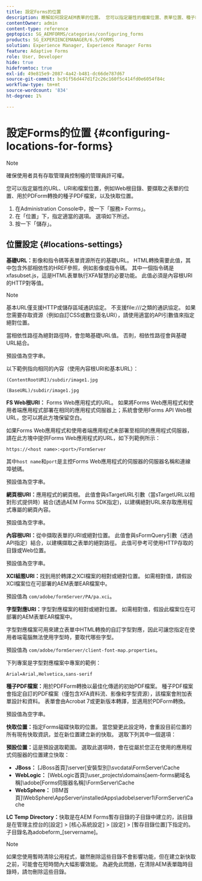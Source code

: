 ```yaml
---
title: 設定Forms的位置
description: 瞭解如何設定AEM表單的位置。 您可以指定屬性的檔案位置、表單位置、種子PDF檔案和快取位置。
contentOwner: admin
content-type: reference
geptopics: SG_AEMFORMS/categories/configuring_forms
products: SG_EXPERIENCEMANAGER/6.5/FORMS
solution: Experience Manager, Experience Manager Forms
feature: Adaptive Forms
role: User, Developer
hide: true
hidefromtoc: true
exl-id: 49e815e9-2087-4a42-b481-dc66de787d67
source-git-commit: bc91f56d447d1f2c26c160f5c414fd0e6054f84c
workflow-type: tm+mt
source-wordcount: '834'
ht-degree: 1%

---
```


# 設定Forms的位置 {#configuring-locations-for-forms}

>[!NOTE]
> 
> 確保使用者具有存取管理員控制檯的管理員許可權。

您可以指定屬性的URL、URI和檔案位置，例如Web根目錄、要擷取之表單的位置、用於PDForm轉換的種子PDF檔案，以及快取位置。

1. 在Administration Console中，按一下「服務> Forms」。
1. 在「位置」下，指定適當的選項。 選項如下所述。
1. 按一下「儲存」。

## 位置設定 {#locations-settings}

**基礎URL：**&#x200B;影像和指令碼等表單資源所在的基礎URL。 HTML轉換需要此值，其中包含外部相依性的HREF參照，例如影像或指令碼。 其中一個指令碼是xfasubset.js，這是HTML表單執行XFA智慧的必要功能。 此值必須是內容根URI的HTTP對等值。

>[!NOTE]
>
>基本URL僅支援HTTP或儲存區域通訊協定。 不支援file:///之類的通訊協定。 如果您需要存取資源（例如自訂CSS或數位簽名URI），請使用適當的API引數值來指定絕對位置。

當相依性路徑為絕對路徑時，會忽略基礎URL值。 否則，相依性路徑會與基礎URL結合。

預設值為空字串。

以下範例指向相同的內容（使用內容根URI和基本URL）：

`(ContentRootURI)/subdir/image1.jpg`

`(BaseURL)/subdir/image1.jpg`

**FS Web根URI：** Forms Web應用程式的URL。 如果將Forms Web應用程式和使用者端應用程式部署在相同的應用程式伺服器上；系統會使用Forms API Web根URL，您可以將此方塊保留空白。

如果Forms Web應用程式和使用者端應用程式未部署至相同的應用程式伺服器，請在此方塊中提供Forms Web應用程式的URL，如下列範例所示：

`https://<host name>:<port>/FormServer`

其中`host name`和`port`是主控Forms Web應用程式的伺服器的伺服器名稱和連線埠號碼。

預設值為空字串。

**網頁根URI：**&#x200B;應用程式的網頁根。 此值會與sTargetURL引數（當sTargetURL以相對形式提供時）結合(透過AEM Forms SDK指定)，以建構絕對URL來存取應用程式專屬的網頁內容。

預設值為空字串。

**內容根URI：**&#x200B;從中擷取表單的URI或絕對位置。 此值會與sFormQuery引數（透過API指定）結合，以建構擷取之表單的絕對路徑。 此值可參考可使用HTTP存取的目錄或Web位置。

預設值為空字串。

**XCI組態URI：**&#x200B;找到用於轉譯之XCI檔案的相對或絕對位置。 如需相對值，請假設XCI檔案位在可部署的AEM表單EAR檔案中。

預設值為 `com/adobe/formServer/PA/pa.xci`。

**字型對應URI：**&#x200B;字型對應檔案的相對或絕對位置。 如需相對值，假設此檔案位在可部署的AEM表單EAR檔案中。

字型對應檔案可用來建立表單中HTML轉換的自訂字型對應，因此可讓您指定在使用者端電腦無法使用字型時，要取代哪些字型。

預設值為 `com/adobe/formServer/client-font-map.properties`。

下列專案是字型對應檔案中專案的範例：

`Arial=Arial,Helvetica,sans-serif`

**種子PDF檔案：**&#x200B;用於PDFForm轉換以最佳化傳遞的初始PDF檔案。 種子PDF檔案會指定自訂的PDF檔案（僅包含XFA資料流、影像和字型資源），該檔案會附加表單設計和資料。 表單會由Acrobat 7或更新版本轉譯，並適用於PDForm轉換。

預設值為空字串。

**快取位置：**&#x200B;指定Forms磁碟快取的位置。 當您變更此設定時，會重設目前位置的所有現有快取資訊，並在新位置建立新的快取。 選取下列其中一個選項：

**預設位置：**&#x200B;這是預設選取範圍。 選取此選項時，會在從屬於您正在使用的應用程式伺服器的位置建立快取：

* **JBoss：** [JBoss首頁]\server\[安裝型別]\svcdata\FormServer\Cache
* **WebLogic：** [WebLogic首頁]\user_projects\domains\[aem-forms網域名稱]\adobe\[Forms伺服器名稱]\FormServer\Cache
* **WebSphere：** [IBM首頁]\WebSphere\AppServer\installedApps\adobe\server1\FormServer\Cache

**LC Temp Directory：**&#x200B;快取是在AEM Forms暫存目錄的子目錄中建立的，該目錄是在管理主控台的[設定] > [核心系統設定] > [設定] > [暫存目錄位置]下指定的。 子目錄名為adobeform_[servername]。

>[!NOTE]
>
>如果您使用暫時清除公用程式，雖然刪除這些目錄不會影響功能，但在建立新快取之前，可能會在短時間內大幅影響效能。 為避免此問題，在清除AEM表單臨時目錄時，請勿刪除這些目錄。
